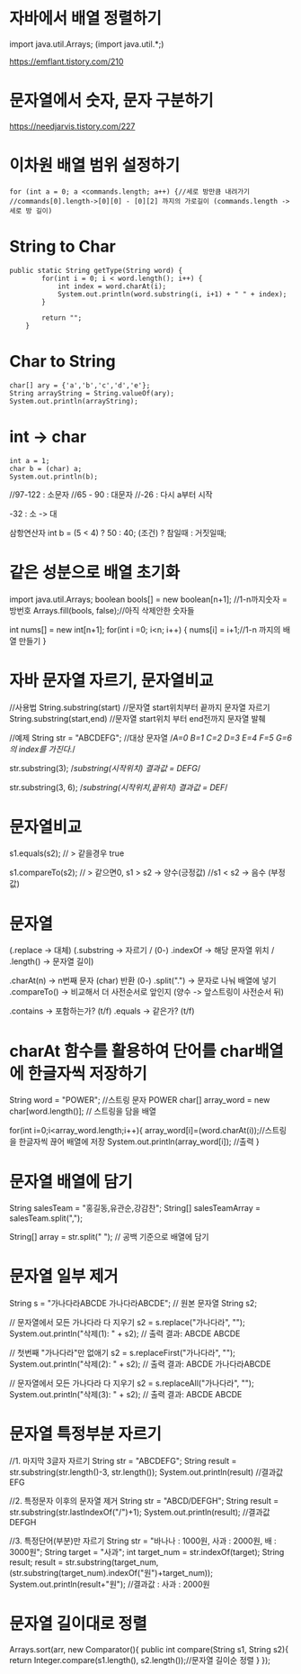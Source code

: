 # 자바에서 배열 정렬하기

import java.util.Arrays;
(import java.util.*;)

https://emflant.tistory.com/210

# 문자열에서 숫자, 문자 구분하기

https://needjarvis.tistory.com/227

# 이차원 배열 범위 설정하기

```
for (int a = 0; a <commands.length; a++) {//세로 방만큼 내려가기
//commands[0].length->[0][0] - [0][2] 까지의 가로길이 (commands.length -> 세로 방 길이)

```

# String to Char

```
public static String getType(String word) {
        for(int i = 0; i < word.length(); i++) {
            int index = word.charAt(i);
            System.out.println(word.substring(i, i+1) + " " + index);
        }        
        
        return "";
    }
```

# Char to String
```
char[] ary = {'a','b','c','d','e'};
String arrayString = String.valueOf(ary);
System.out.println(arrayString);
```

# int -> char
```
int a = 1;
char b = (char) a;
System.out.println(b);
```


 //97-122 : 소문자
      //65 - 90 : 대문자
      //-26 : 다시 a부터 시작

-32 : 소 -> 대

삼항연산자
int b = (5 < 4) ? 50 : 40; 
(조건) ? 참일때 : 거짓일때;

# 같은 성분으로 배열 초기화

import java.util.Arrays;
boolean bools[] = new boolean[n+1]; //1-n까지숫자 = 방번호
Arrays.fill(bools, false);//아직 삭제안한 숫자들




int nums[] = new int[n+1];
      for(int i =0; i<n; i++) {
          nums[i] = i+1;//1-n 까지의 배열 만들기
      }


# 자바 문자열 자르기, 문자열비교

//사용법
String.substring(start) //문자열  start위치부터 끝까지 문자열 자르기
String.substring(start,end) //문자열  start위치 부터 end전까지 문자열 발췌
		

//예제
String str = "ABCDEFG"; //대상 문자열
/*A=0 B=1 C=2 D=3 E=4 F=5 G=6의 index를 가진다.*/
		
str.substring(3); 
/*substring(시작위치) 결과값 = DEFG*/

str.substring(3, 6); 
/*substring(시작위치,끝위치) 결과값 = DEF*/


# 문자열비교
s1.equals(s2); // > 같을경우 true

s1.compareTo(s2); // > 같으면0, s1 > s2 -> 양수(긍정값)
//s1 < s2 -> 음수 (부정값)


# 문자열 

(.replace  -> 대체)
(.substring -> 자르기 / (0-)
 .indexOf -> 해당 문자열 위치 /
 .length() -> 문자열 길이)


.charAt(n) -> n번째 문자 (char) 반환 (0-)
.split(".") -> 문자로 나눠 배열에 넣기
.compareTo() -> 비교해서 더 사전순서로 앞인지 (양수 -> 앞스트링이 사전순서 뒤)

.contains -> 포함하는가? (t/f)
.equals -> 같은가? (t/f)

# charAt 함수를 활용하여 단어를 char배열에 한글자씩 저장하기

String word = "POWER"; //스트링 문자 POWER
char[] array_word = new char[word.length()]; // 스트링을 담을 배열

for(int i=0;i<array_word.length;i++){ 
	array_word[i]=(word.charAt(i));//스트링을 한글자씩 끊어 배열에 저장
	System.out.println(array_word[i]); //출력
}


# 문자열 배열에 담기

String salesTeam = "홍길동,유관순,강감찬";
String[] salesTeamArray = salesTeam.split(",");

String[] array = str.split(" ");
// 공백 기준으로 배열에 담기

# 문자열 일부 제거

String s  = "가나다라ABCDE 가나다라ABCDE"; // 원본 문자열
String s2;

// 문자열에서 모든 가나다라 다 지우기
s2 = s.replace("가나다라", "");
System.out.println("삭제(1): " + s2); // 출력 결과: ABCDE ABCDE

// 첫번째 "가나다라"만 없애기
s2 = s.replaceFirst("가나다라", "");
System.out.println("삭제(2): " + s2); // 출력 결과: ABCDE 가나다라ABCDE

// 문자열에서 모든 가나다라 다 지우기
s2 = s.replaceAll("가나다라", "");
System.out.println("삭제(3): " + s2); // 출력 결과: ABCDE ABCDE


# 문자열 특정부분 자르기

//1. 마지막 3글자 자르기
String str = "ABCDEFG"; 
String result = str.substring(str.length()-3, str.length());
System.out.println(result)
 //결과값EFG



//2. 특정문자 이후의 문자열 제거
String str = "ABCD/DEFGH";
String result = str.substring(str.lastIndexOf("/")+1);
System.out.println(result); 
//결과값 DEFGH



//3. 특정단어(부분)만 자르기
String str = "바나나 : 1000원, 사과 : 2000원, 배 : 3000원";
String target = "사과";
int target_num = str.indexOf(target); 
String result; result = str.substring(target_num,(str.substring(target_num).indexOf("원")+target_num));
System.out.println(result+"원"); 
//결과값 : 사과 : 2000원


# 문자열 길이대로 정렬

Arrays.sort(arr, new Comparator<String>(){
	public int compare(String s1, String s2){
		return Integer.compare(s1.length(), s2.length());//문자열 길이순 정렬
	}
});
